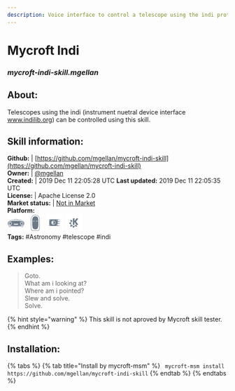 ```yaml
--- 
description: Voice interface to control a telescope using the indi protocol
---
```


# Mycroft Indi  
### _mycroft-indi-skill.mgellan_  
## About:  
Telescopes using the indi (instrument nuetral device interface www.indilib.org) can be controlled using this skill.

## Skill information:  
**Github:** | [https://github.com/mgellan/mycroft-indi-skill](https://github.com/mgellan/mycroft-indi-skill)  
**Owner:** | [@mgellan](https://github.com/mgellan)  
**Created:** | 2019 Dec 11 22:05:28 UTC  **Last updated:** 2019 Dec 11 22:05:35 UTC  
**License:** | Apache License 2.0  
**Market status:** | [Not in Market](https://market.mycroft.ai/skill/)  
**Platform:**  
 ![](../.gitbook/assets/mark-1-icon.png)  ![](../.gitbook/assets/mark-2-icon.png)  ![](../.gitbook/assets/picroft-icon.png)  ![](../.gitbook/assets/kde.png)   
**Tags:** \#Astronomy \#telescope \#indi   
## Examples:  
> Goto.  
> What am i looking at?  
> Where am i pointed?  
> Slew and solve.  
> Solve.  
  
{% hint style="warning" %}
This skill is not aproved by Mycroft skill tester.
{% endhint %}
    
## Installation:  
{% tabs %}
{% tab title="Install by mycroft-msm" %}
``` mycroft-msm install https://github.com/mgellan/mycroft-indi-skill```
{% endtab %}
  {% endtabs %}
  